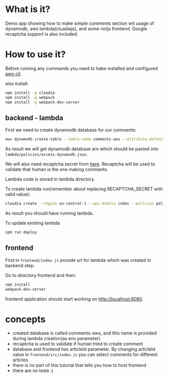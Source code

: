 # What is it?

Demo app showing how to make simple comments section wit usage of dynamodb, aws lambda(cluadiajs), and some riotjs frontend.
Google recaptcha support is also included.


# How to use it?

Before running any commands you need to habe installed and configured [aws-cli](http://docs.aws.amazon.com/cli/latest/userguide/cli-chap-welcome.html).

also install:
```bash
npm install -g claudia
npm install -g webpack
npm install -g webpack-dev-server
```

## backend - lambda

First we need to create dynamodb database for our comments:
```bash
aws dynamodb create-table --table-name comments-aws --attribute-definitions AttributeName=id,AttributeType=S AttributeName=articleId,AttributeType=S --key-schema AttributeName=articleId,KeyType=HASH AttributeName=id,KeyType=RANGE   --provisioned-throughput ReadCapacityUnits=1,WriteCapacityUnits=1 --query TableDescription.TableArn --output text
```

As result we will get dynamodb database arn which should be pasted into ```lambda/policies/access-dynamodb.json```.

We will also need recaptcha secret from [here](https://www.google.com/recaptcha/intro/invisible.html). Recaptcha will be used to validate that human is the one making comments.

Lambda code is stored in lambda directory.

To create lambda run(remember about replacing RECAPTCHA_SECRET with valid value):

```bash
claudia create --region eu-central-1 --api-module index --policies policies --configure-db --set-env CAPTCHA_SECRET=RECAPTCHA_SECRET,TABLE_NAME=comments-aws
```

As result you should have running lambda.

To update existing lambda
```bash
npm run deploy
```

## frontend

First in ```frontend/index.js``` provide url for lambda which was created in backend step.

Go to directory frontend and then:
```bash
npm install
webpack-dev-server
```

frontend application should start working on [http://localhost:8080](http://localhost:8080).

# concepts

* created database is called comments-aws, and this name is provided during lambda creation(as env parameter)
* recaptcha is used to validate if human tried to create comment
* database and frontend has articleId parameter. By changing articleId value in ```frontend/src/index.js``` you can select comments for different articles
* there is no part of this tutorial that tells you how to host frontend
* there are no tests :(